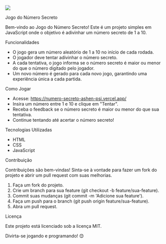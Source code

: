 
<img src="C:\Users\Rodrigo\Code\js-curso-2\img\imagem-github.jpg">

Jogo do Número Secreto

Bem-vindo ao Jogo do Número Secreto! Este é um projeto simples em JavaScript onde o objetivo é adivinhar um número secreto de 1 a 10.

Funcionalidades

- O jogo gera um número aleatório de 1 a 10 no início de cada rodada.
- O jogador deve tentar adivinhar o número secreto.
- A cada tentativa, o jogo informa se o número secreto é maior ou menor do que o número digitado pelo jogador.
- Um novo número é gerado para cada novo jogo, garantindo uma experiência única a cada partida.

Como Jogar

- Acesse: https://numero-secreto-ashen-psi.vercel.app/
- Insira um número entre 1 e 10 e clique em "Tentar".
- Receba o feedback se o número secreto é maior ou menor do que sua tentativa.
- Continue tentando até acertar o número secreto!

Tecnologias Utilizadas

- HTML
- CSS
- JavaScript

Contribuição

Contribuições são bem-vindas! Sinta-se à vontade para fazer um fork do projeto e abrir um pull request com suas melhorias.

1. Faça um fork do projeto.
2. Crie um branch para sua feature (git checkout -b feature/sua-feature).
3. Commit suas mudanças (git commit -m 'Adicione sua feature').
4. Faça um push para o branch (git push origin feature/sua-feature).
5. Abra um pull request.

Licença

Este projeto está licenciado sob a licença MIT.

Divirta-se jogando e programando! 😊
